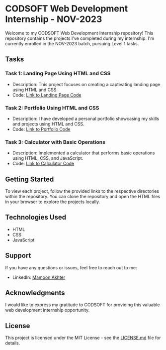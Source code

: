 # CODSOFT Web Development Internship - NOV-2023

Welcome to my CODSOFT Web Development Internship repository! This repository contains the projects I've completed during my internship. I'm currently enrolled in the NOV-2023 batch, pursuing Level 1 tasks.

## Tasks

### Task 1: Landing Page Using HTML and CSS
- Description: This project focuses on creating a captivating landing page using HTML and CSS.
- Code: [Link to Landing Page Code](https://github.com/iMamoonAkhter/CODSOFT/tree/main/Level%201%20-%20Task%201%20-%20Landing%20Page)

### Task 2: Portfolio Using HTML and CSS
- Description: I have developed a personal portfolio showcasing my skills and projects using HTML and CSS.
- Code: [Link to Portfolio Code](https://github.com/iMamoonAkhter/CODSOFT/tree/main/Level%201%20-%20Task%202%20-%20Portfolio)

### Task 3: Calculator with Basic Operations
- Description: Implemented a calculator that performs basic operations using HTML, CSS, and JavaScript.
- Code: [Link to Calculator Code](https://github.com/iMamoonAkhter/CODSOFT/tree/main/Level%201%20-%20Task%203%20-%20Calculator%20Using%20HTML%2C%20CSS%20and%20JS)

## Getting Started

To view each project, follow the provided links to the respective directories within the repository. You can clone the repository and open the HTML files in your browser to explore the projects locally.

## Technologies Used

- HTML
- CSS
- JavaScript

## Support

If you have any questions or issues, feel free to reach out to me:

- LinkedIn: [Mamoon Akhter](https://www.linkedin.com/in/imamoonakhter)

## Acknowledgments

I would like to express my gratitude to CODSOFT for providing this valuable web development internship opportunity.

## License

This project is licensed under the MIT License - see the [LICENSE.md](LICENSE.md) file for details.
